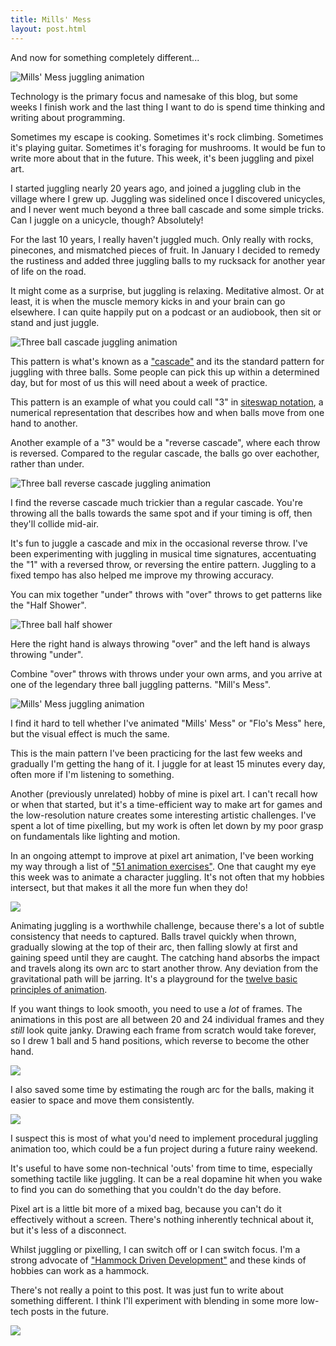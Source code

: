 ```yaml
---
title: Mills' Mess
layout: post.html
---
```


And now for something completely different...

![Mills' Mess juggling animation](/images/mills-mess.gif)

Technology is the primary focus and namesake of this blog, but some weeks I finish work and the last thing I want to do is spend time thinking and writing about programming.

Sometimes my escape is cooking. Sometimes it's rock climbing. Sometimes it's playing guitar. Sometimes it's foraging for mushrooms. It would be fun to write more about that in the future. This week, it's been juggling and pixel art.

I started juggling nearly 20 years ago, and joined a juggling club in the village where I grew up. Juggling was sidelined once I discovered unicycles, and I never went much beyond a three ball cascade and some simple tricks. Can I juggle on a unicycle, though? Absolutely!

For the last 10 years, I really haven't juggled much. Only really with rocks, pinecones, and mismatched pieces of fruit. In January I decided to remedy the rustiness and added three juggling balls to my rucksack for another year of life on the road.

It might come as a surprise, but juggling is relaxing. Meditative almost. Or at least, it is when the muscle memory kicks in and your brain can go elsewhere. I can quite happily put on a podcast or an audiobook, then sit or stand and just juggle.

![Three ball cascade juggling animation](/images/3-ball-cascade.gif)

This pattern is what's known as a ["cascade"](<https://en.wikipedia.org/wiki/Cascade_(juggling)>) and its the standard pattern for juggling with three balls. Some people can pick this up within a determined day, but for most of us this will need about a week of practice.

This pattern is an example of what you could call "3" in [siteswap notation](https://juggle.fandom.com/wiki/Siteswap), a numerical representation that describes how and when balls move from one hand to another.

Another example of a "3" would be a "reverse cascade", where each throw is reversed. Compared to the regular cascade, the balls go over eachother, rather than under.

![Three ball reverse cascade juggling animation](/images/3-ball-reverse-cascade.gif)

I find the reverse cascade much trickier than a regular cascade. You're throwing all the balls towards the same spot and if your timing is off, then they'll collide mid-air.

It's fun to juggle a cascade and mix in the occasional reverse throw. I've been experimenting with juggling in musical time signatures, accentuating the "1" with a reversed throw, or reversing the entire pattern. Juggling to a fixed tempo has also helped me improve my throwing accuracy.

You can mix together "under" throws with "over" throws to get patterns like the "Half Shower".

![Three ball half shower](/images/3-ball-half-shower.gif)

Here the right hand is always throwing "over" and the left hand is always throwing "under".

Combine "over" throws with throws under your own arms, and you arrive at one of the legendary three ball juggling patterns. "Mill's Mess".

![Mills' Mess juggling animation](/images/mills-mess-skeleton.gif)

I find it hard to tell whether I've animated "Mills' Mess" or "Flo's Mess" here, but the visual effect is much the same.

This is the main pattern I've been practicing for the last few weeks and gradually I'm getting the hang of it. I juggle for at least 15 minutes every day, often more if I'm listening to something.

Another (previously unrelated) hobby of mine is pixel art. I can't recall how or when that started, but it's a time-efficient way to make art for games and the low-resolution nature creates some interesting artistic challenges. I've spent a lot of time pixelling, but my work is often let down by my poor grasp on fundamentals like lighting and motion.

In an ongoing attempt to improve at pixel art animation, I've been working my way through a list of ["51 animation exercises"](https://www.animatorisland.com/51-great-animation-exercises-to-master/). One that caught my eye this week was to animate a character juggling. It's not often that my hobbies intersect, but that makes it all the more fun when they do!

![](/images/33-character-juggling.gif)

Animating juggling is a worthwhile challenge, because there's a lot of subtle consistency that needs to captured. Balls travel quickly when thrown, gradually slowing at the top of their arc, then falling slowly at first and gaining speed until they are caught. The catching hand absorbs the impact and travels along its own arc to start another throw. Any deviation from the gravitational path will be jarring. It's a playground for the [twelve basic principles of animation](https://en.wikipedia.org/wiki/Twelve_basic_principles_of_animation).

If you want things to look smooth, you need to use a _lot_ of frames. The animations in this post are all between 20 and 24 individual frames and they _still_ look quite janky. Drawing each frame from scratch would take forever, so I drew 1 ball and 5 hand positions, which reverse to become the other hand.

![](/images/juggling-sprites.png)

I also saved some time by estimating the rough arc for the balls, making it easier to space and move them consistently.

![](/images/half-shower-path.gif)

I suspect this is most of what you'd need to implement procedural juggling animation too, which could be a fun project during a future rainy weekend.

It's useful to have some non-technical 'outs' from time to time, especially something tactile like juggling. It can be a real dopamine hit when you wake to find you can do something that you couldn't do the day before.

Pixel art is a little bit more of a mixed bag, because you can't do it effectively without a screen. There's nothing inherently technical about it, but it's less of a disconnect.

Whilst juggling or pixelling, I can switch off or I can switch focus. I'm a strong advocate of ["Hammock Driven Development"](https://www.youtube.com/watch?v=f84n5oFoZBc) and these kinds of hobbies can work as a hammock.

There's not really a point to this post. It was just fun to write about something different. I think I'll experiment with blending in some more low-tech posts in the future.

![](/images/single-throw.gif)
